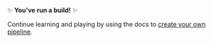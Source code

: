 ✨ **You've run a build!** ✨

Continue learning and playing by using the docs to [create your own pipeline](https://buildkite.com/docs/pipelines/create-your-own).